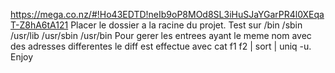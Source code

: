 https://mega.co.nz/#!Ho43EDTD!neIb9oP8MOd8SL3iHuSJaYGarPR4l0XEqaT-Z8hA6tA121
Placer le dossier a la racine du projet.
Test sur /bin /sbin /usr/lib /usr/sbin /usr/bin
Pour gerer les entrees ayant le meme nom avec des adresses differentes le diff est effectue avec cat f1 f2 | sort | uniq -u.
Enjoy
